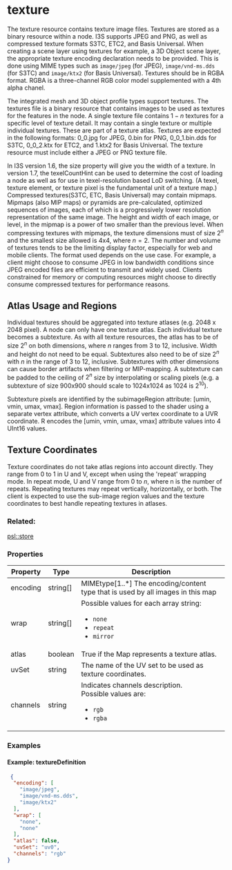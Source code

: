 # texture



The texture resource contains texture image files. Textures are stored as a binary resource within a node. I3S supports JPEG and PNG, as well as compressed texture formats S3TC, ETC2, and Basis Universal. When creating a scene layer using textures for example, a 3D Object scene layer, the appropriate texture encoding declaration needs to be provided. This is done using MIME types such as ```image/jpeg``` (for JPEG), ```image/vnd-ms.dds``` (for S3TC) and ```image/ktx2``` (for Basis Universal). Textures should be in RGBA format. RGBA is a three-channel RGB color model supplemented with a 4th alpha chanel.

The integrated mesh and 3D object profile types support textures. The textures file is a binary resource that contains images to be used as textures for the features in the node. A single texture file contains $1 - n$ textures for a specific level of texture detail. It may contain a single texture or multiple individual textures. These are part of a texture atlas. Textures are expected in the following formats: 0_0.jpg for JPEG, 0.bin for PNG, 0_0_1.bin.dds for S3TC, 0_0_2.ktx for ETC2, and 1.ktx2 for Basis Universal. The texture resource must include either a JPEG or PNG texture file.

In I3S version 1.6, the size property will give you the width of a texture. In version 1.7, the texelCountHint can be used to determine the cost of loading a node as well as for use in texel-resolution based LoD switching. (A texel, texture element, or texture pixel is the fundamental unit of a texture map.) Compressed textures(S3TC, ETC, Basis Universal) may contain mipmaps.
Mipmaps (also MIP maps) or pyramids are pre-calculated, optimized sequences of images, each of which is a progressively lower resolution representation of the same image. The height and width of each image, or level, in the mipmap is a power of two smaller than the previous level.
When compressing textures with mipmaps,  the texture dimensions must of size $2^n$ and the smallest size allowed is 4x4, where $n = 2$. The number and volume of textures tends to be the limiting display factor, especially for web and mobile clients.  The format used depends on the use case. For example, a client might choose to consume JPEG in low bandwidth conditions since JPEG encoded files are efficient to transmit and widely used. Clients constrained for memory or computing resources might choose to directly consume compressed textures for performance reasons.

## Atlas Usage and Regions

Individual textures should be aggregated into texture atlases (e.g. 2048 x 2048 pixel). A node can only have one texture atlas. Each individual texture becomes a subtexture.  As with all texture resources, the atlas has to be of size $2^n$ on both dimensions, where $n$ ranges from 3 to 12, inclusive.  Width and height do not need to be equal.  Subtextures also need to be of size $2^n$ with $n$ in the range of 3 to 12, inclusive.  Subtextures with other dimensions can cause border artifacts when filtering or MIP-mapping.  A subtexture can be padded to the ceiling of $2^n$ size by interpolating or scaling pixels (e.g. a subtexture of size 900x900 should scale to 1024x1024 as 1024 is $2^{10}$).

Subtexture pixels are identified by the subimageRegion attribute: [umin, vmin, umax, vmax].  Region information is passed to the shader using a separate vertex attribute, which converts a UV vertex coordinate to a UVR coordinate.  R encodes the [umin, vmin, umax, vmax] attribute values into 4 UInt16 values.

## Texture Coordinates

Texture coordinates do not take atlas regions into account directly. They range from 0 to 1 in U and V, except when using the 'repeat' wrapping mode.  In repeat mode, U and V  range from 0 to $n$, where n is the number of repeats. Repeating textures may repeat vertically, horizontally, or both. The client is expected to use the sub-image region values and the texture coordinates to best handle repeating textures in atlases.

### Related:

[psl::store](store.psl.md)
### Properties

| Property | Type | Description |
| --- | --- | --- |
| encoding | string[] | MIMEtype[1..*] The encoding/content type that is used by all images in this map |
| wrap | string[] | <div>Possible values for each array string:<ul><li>`none`</li><li>`repeat`</li><li>`mirror`</li></ul></div> |
| atlas | boolean | True if the Map represents a texture atlas. |
| uvSet | string | The name of the UV set to be used as texture coordinates. |
| channels | string | Indicates channels description.<div>Possible values are:<ul><li>`rgb`</li><li>`rgba`</li></ul></div> |

### Examples

#### Example: textureDefinition

```json
 {
  "encoding": [
    "image/jpeg",
    "image/vnd-ms.dds",
    "image/ktx2"
  ],
  "wrap": [
    "none",
    "none"
  ],
  "atlas": false,
  "uvSet": "uv0",
  "channels": "rgb"
}
```
